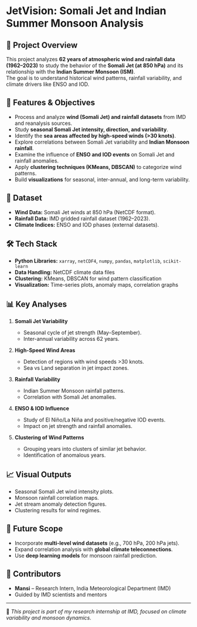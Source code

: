 # JetVision: Somali Jet and Indian Summer Monsoon Analysis

## 📌 Project Overview
This project analyzes **62 years of atmospheric wind and rainfall data (1962–2023)** to study the behavior of the **Somali Jet (at 850 hPa)** and its relationship with the **Indian Summer Monsoon (ISM)**.  
The goal is to understand historical wind patterns, rainfall variability, and climate drivers like ENSO and IOD.

## 🚀 Features & Objectives
- Process and analyze **wind (Somali Jet) and rainfall datasets** from IMD and reanalysis sources.  
- Study **seasonal Somali Jet intensity, direction, and variability**.  
- Identify the **sea areas affected by high-speed winds (>30 knots)**.  
- Explore correlations between Somali Jet variability and **Indian Monsoon rainfall**.  
- Examine the influence of **ENSO and IOD events** on Somali Jet and rainfall anomalies.  
- Apply **clustering techniques (KMeans, DBSCAN)** to categorize wind patterns.  
- Build **visualizations** for seasonal, inter-annual, and long-term variability.  

## 📂 Dataset
- **Wind Data:** Somali Jet winds at 850 hPa (NetCDF format).  
- **Rainfall Data:** IMD gridded rainfall dataset (1962–2023).  
- **Climate Indices:** ENSO and IOD phases (external datasets).  

## 🛠️ Tech Stack
- **Python Libraries:** `xarray`, `netCDF4`, `numpy`, `pandas`, `matplotlib`, `scikit-learn`  
- **Data Handling:** NetCDF climate data files  
- **Clustering:** KMeans, DBSCAN for wind pattern classification  
- **Visualization:** Time-series plots, anomaly maps, correlation graphs  

## 📊 Key Analyses
1. **Somali Jet Variability**
   - Seasonal cycle of jet strength (May–September).  
   - Inter-annual variability across 62 years.  

2. **High-Speed Wind Areas**
   - Detection of regions with wind speeds >30 knots.  
   - Sea vs Land separation in jet impact zones.  

3. **Rainfall Variability**
   - Indian Summer Monsoon rainfall patterns.  
   - Correlation with Somali Jet anomalies.  

4. **ENSO & IOD Influence**
   - Study of El Niño/La Niña and positive/negative IOD events.  
   - Impact on jet strength and rainfall anomalies.  

5. **Clustering of Wind Patterns**
   - Grouping years into clusters of similar jet behavior.  
   - Identification of anomalous years.

## 📈 Visual Outputs
- Seasonal Somali Jet wind intensity plots.  
- Monsoon rainfall correlation maps.  
- Jet stream anomaly detection figures.  
- Clustering results for wind regimes.  

## 🔮 Future Scope
- Incorporate **multi-level wind datasets** (e.g., 700 hPa, 200 hPa jets).  
- Expand correlation analysis with **global climate teleconnections**.  
- Use **deep learning models** for monsoon rainfall prediction.  

## 🤝 Contributors
- **Mansi** – Research Intern, India Meteorological Department (IMD)  
- Guided by IMD scientists and mentors  

---

📢 *This project is part of my research internship at IMD, focused on climate variability and monsoon dynamics.*
